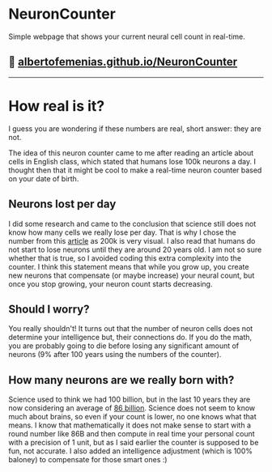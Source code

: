 # NeuronCounter
Simple webpage that shows your current neural cell count in real-time.

## 🔗 [albertofemenias.github.io/NeuronCounter](https://albertofemenias.github.io/NeuronCounter/)

---
# How real is it?
I guess you are wondering if these numbers are real, short answer: they are not.

The idea of this neuron counter came to me after reading an article about cells in English class, which stated that humans lose 100k neurons a day. I thought then that it might be cool to make a real-time neuron counter based on your date of birth.

## Neurons lost per day
I did some research and came to the conclusion that science still does not know how many cells we really lose per day. That is why I chose the number from this [article](http://cda.morris.umn.edu/~meeklesr/neurons.html) as 200k is very visual. I also read that humans do not start to lose neurons until they are
 around 20 years old. I am not so sure whether that is true, so I avoided coding this extra complexity into the counter.
I think this statement means that while you grow up, you create new neurons that compensate (or maybe increase) your neural count, but once you stop growing, your neuron count starts decreasing.

## Should I worry?
You really shouldn't! It turns out that the number of neuron cells does not determine your intelligence but, their connections do. If you do the math, you are probably going to die before losing any significant amount of neurons (9% after 100 years using the numbers of the counter).

## How many neurons are we really born with?
Science used to think we had 100 billion, but in the last 10 years they are now considering an average of [86 billion](https://pubmed.ncbi.nlm.nih.gov/19226510/). 
Science does not seem to know much about brains, so even if your count is lower, no one knows what that means.
I know that mathematically it does not make sense to start with a round number like 86B and then compute in real time your personal count with a precision of 1 unit, but as I said earlier the counter is supposed to be fun, not accurate.
I also added an intelligence adjustment (which is 100% baloney) to compensate for those smart ones :)